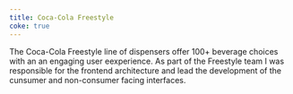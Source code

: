 ```yaml
---
title: Coca-Cola Freestyle
coke: true
---
```

The Coca-Cola Freestyle line of dispensers offer 100+ beverage choices with an an engaging user eexperience. As part of the Freestyle team I was responsible for the frontend architecture and lead the development of the cunsumer and non-consumer facing interfaces.

